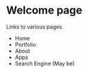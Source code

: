 # Welcome page

Links to various pages. 

- Home
- Portfolio
- About
- Apps
- Search Engine (May be)